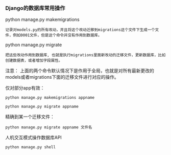 ### Django的数据库常用操作 ###

python manage.py makemigrations

	记录对models.py的所有改动，并且将这个改动迁移到migrations这个文件下生成一个文件，例如0001文件，但是这个命令并没有作用到数据库。


python manage.py migrate 

	把这些改动作用到数据库, 也就是执行migrations里面新改动的迁移文件，更新数据库，比如创建数据表，或者增加字段属性。

注意： 上面的两个命令默认情况下是作用于全局，也就是对所有最新更改的models或者migrations下面的迁移文件进行对应的操作。


仅对部分app有效：

	python manage.py makemigrations appname
	
	python manage.py migrate appname

精确到某一个迁移文件：

	python manage.py migrate appname 文件名

人机交互模式操作数据库API

	python manage.py shell